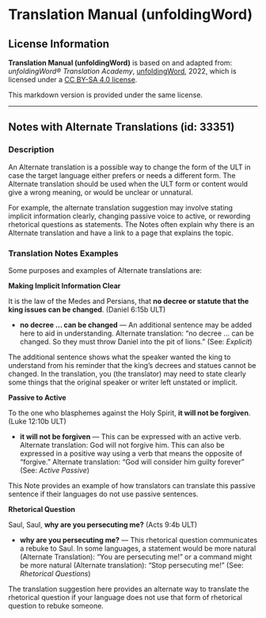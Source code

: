 # Translation Manual (unfoldingWord)

## License Information

**Translation Manual (unfoldingWord)** is based on and adapted from: _unfoldingWord® Translation Academy_, [unfoldingWord](https://unfoldingword.org/utw), 2022, which is licensed under a [CC BY-SA 4.0 license](https://creativecommons.org/licenses/by-sa/4.0/legalcode.en).

This markdown version is provided under the same license.



--------------------------------

## Notes with Alternate Translations (id: 33351)

### Description

An Alternate translation is a possible way to change the form of the ULT in case the target language either prefers or needs a different form. The Alternate translation should be used when the ULT form or content would give a wrong meaning, or would be unclear or unnatural.

For example, the alternate translation suggestion may involve stating implicit information clearly, changing passive voice to active, or rewording rhetorical questions as statements. The Notes often explain why there is an Alternate translation and have a link to a page that explains the topic.

### Translation Notes Examples

Some purposes and examples of Alternate translations are:

**Making Implicit Information Clear**

It is the law of the Medes and Persians, that **no decree or statute that the king issues can be changed**. (Daniel 6:15b ULT)

* **no decree … can be changed** — An additional sentence may be added here to aid in understanding. Alternate translation: “no decree … can be changed. So they must throw Daniel into the pit of lions.” (See: *Explicit*)

The additional sentence shows what the speaker wanted the king to understand from his reminder that the king’s decrees and statues cannot be changed. In the translation, you (the translator) may need to state clearly some things that the original speaker or writer left unstated or implicit.

**Passive to Active**

To the one who blasphemes against the Holy Spirit, **it will not be forgiven**. (Luke 12:10b ULT)

* **it will not be forgiven** — This can be expressed with an active verb. Alternate translation: God will not forgive him. This can also be expressed in a positive way using a verb that means the opposite of “forgive.” Alternate translation: “God will consider him guilty forever” (See: *Active Passive*)

This Note provides an example of how translators can translate this passive sentence if their languages do not use passive sentences.

**Rhetorical Question**

Saul, Saul, **why are you persecuting me?** (Acts 9:4b ULT)

* **why are you persecuting me?** — This rhetorical question communicates a rebuke to Saul. In some languages, a statement would be more natural (Alternate Translation): “You are persecuting me!” or a command might be more natural (Alternate translation): “Stop persecuting me!” (See: *Rhetorical Questions*)

The translation suggestion here provides an alternate way to translate the rhetorical question if your language does not use that form of rhetorical question to rebuke someone.


